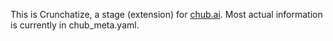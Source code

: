 This is Crunchatize, a stage (extension) for [chub.ai](http://chub.ai). Most actual information is currently in chub_meta.yaml.